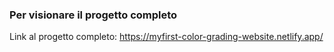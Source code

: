 ### Per visionare il progetto completo

Link al progetto completo: https://myfirst-color-grading-website.netlify.app/


